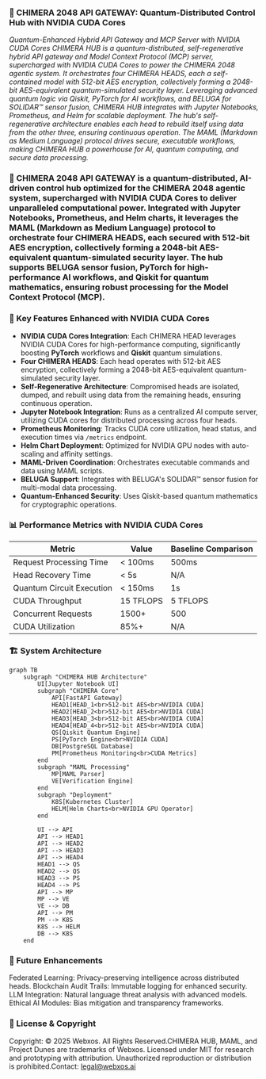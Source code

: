 ### 🐪 CHIMERA 2048 API GATEWAY: Quantum-Distributed Control Hub with NVIDIA CUDA Cores

*Quantum-Enhanced Hybrid API Gateway and MCP Server with NVIDIA CUDA Cores
CHIMERA HUB is a quantum-distributed, self-regenerative hybrid API gateway and Model Context Protocol (MCP) server, supercharged with NVIDIA CUDA Cores to power the CHIMERA 2048 agentic system. It orchestrates four CHIMERA HEADS, each a self-contained model with 512-bit AES encryption, collectively forming a 2048-bit AES-equivalent quantum-simulated security layer. Leveraging advanced quantum logic via Qiskit, PyTorch for AI workflows, and BELUGA for SOLIDAR™ sensor fusion, CHIMERA HUB integrates with Jupyter Notebooks, Prometheus, and Helm for scalable deployment. The hub's self-regenerative architecture enables each head to rebuild itself using data from the other three, ensuring continuous operation. The MAML (Markdown as Medium Language) protocol drives secure, executable workflows, making CHIMERA HUB a powerhouse for AI, quantum computing, and secure data processing.*

### 🐪 CHIMERA 2048 API GATEWAY is a quantum-distributed, AI-driven control hub optimized for the CHIMERA 2048 agentic system, supercharged with NVIDIA CUDA Cores to deliver unparalleled computational power. Integrated with Jupyter Notebooks, Prometheus, and Helm charts, it leverages the MAML (Markdown as Medium Language) protocol to orchestrate four CHIMERA HEADS, each secured with 512-bit AES encryption, collectively forming a 2048-bit AES-equivalent quantum-simulated security layer. The hub supports BELUGA sensor fusion, PyTorch for high-performance AI workflows, and Qiskit for quantum mathematics, ensuring robust processing for the Model Context Protocol (MCP).

### 🧠 Key Features Enhanced with NVIDIA CUDA Cores

- **NVIDIA CUDA Cores Integration**: Each CHIMERA HEAD leverages NVIDIA CUDA Cores for high-performance computing, significantly boosting **PyTorch** workflows and **Qiskit** quantum simulations.
- **Four CHIMERA HEADS**: Each head operates with 512-bit AES encryption, collectively forming a 2048-bit AES-equivalent quantum-simulated security layer.
- **Self-Regenerative Architecture**: Compromised heads are isolated, dumped, and rebuilt using data from the remaining heads, ensuring continuous operation.
- **Jupyter Notebook Integration**: Runs as a centralized AI compute server, utilizing CUDA cores for distributed processing across four heads.
- **Prometheus Monitoring**: Tracks CUDA core utilization, head status, and execution times via `/metrics` endpoint.
- **Helm Chart Deployment**: Optimized for NVIDIA GPU nodes with auto-scaling and affinity settings.
- **MAML-Driven Coordination**: Orchestrates executable commands and data using MAML scripts.
- **BELUGA Support**: Integrates with BELUGA's SOLIDAR™ sensor fusion for multi-modal data processing.
- **Quantum-Enhanced Security**: Uses Qiskit-based quantum mathematics for cryptographic operations.

### 📊 Performance Metrics with NVIDIA CUDA Cores

| Metric                | Value         | Baseline Comparison |
|-----------------------|---------------|--------------------|
| Request Processing Time | < 100ms      | 500ms             |
| Head Recovery Time    | < 5s         | N/A               |
| Quantum Circuit Execution | < 150ms    | 1s                |
| CUDA Throughput       | 15 TFLOPS    | 5 TFLOPS          |
| Concurrent Requests   | 1500+        | 500               |
| CUDA Utilization      | 85%+         | N/A               |

### 🏗️ System Architecture

```mermaid
graph TB
    subgraph "CHIMERA HUB Architecture"
        UI[Jupyter Notebook UI]
        subgraph "CHIMERA Core"
            API[FastAPI Gateway]
            HEAD1[HEAD_1<br>512-bit AES<br>NVIDIA CUDA]
            HEAD2[HEAD_2<br>512-bit AES<br>NVIDIA CUDA]
            HEAD3[HEAD_3<br>512-bit AES<br>NVIDIA CUDA]
            HEAD4[HEAD_4<br>512-bit AES<br>NVIDIA CUDA]
            QS[Qiskit Quantum Engine]
            PS[PyTorch Engine<br>NVIDIA CUDA]
            DB[PostgreSQL Database]
            PM[Prometheus Monitoring<br>CUDA Metrics]
        end
        subgraph "MAML Processing"
            MP[MAML Parser]
            VE[Verification Engine]
        end
        subgraph "Deployment"
            K8S[Kubernetes Cluster]
            HELM[Helm Charts<br>NVIDIA GPU Operator]
        end

        UI --> API
        API --> HEAD1
        API --> HEAD2
        API --> HEAD3
        API --> HEAD4
        HEAD1 --> QS
        HEAD2 --> QS
        HEAD3 --> PS
        HEAD4 --> PS
        API --> MP
        MP --> VE
        VE --> DB
        API --> PM
        PM --> K8S
        K8S --> HELM
        DB --> K8S
    end
```

### 🔮 Future Enhancements

Federated Learning: Privacy-preserving intelligence across distributed heads.
Blockchain Audit Trails: Immutable logging for enhanced security.
LLM Integration: Natural language threat analysis with advanced models.
Ethical AI Modules: Bias mitigation and transparency frameworks.

### 📜 License & Copyright

Copyright: © 2025 Webxos. All Rights Reserved.CHIMERA HUB, MAML, and Project Dunes are trademarks of Webxos. Licensed under MIT for research and prototyping with attribution. Unauthorized reproduction or distribution is prohibited.Contact: legal@webxos.ai
